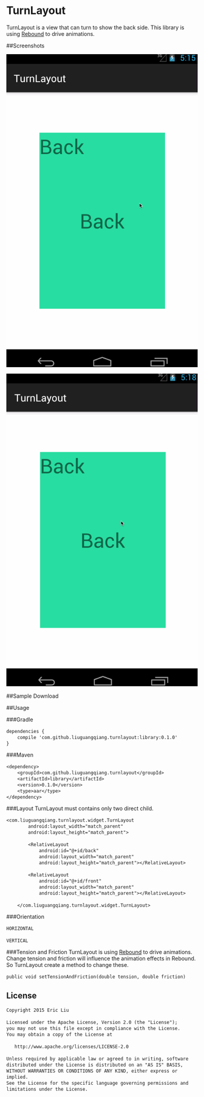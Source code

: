 TurnLayout
===========

TurnLayout is a view that can turn to show the back side.
This library is using [Rebound](http://facebook.github.io/rebound/) to drive animations.

##Screenshots

![image](images/HORIZONTAL.gif)

![image](images/VERTICAL.gif)

##Sample Download

##Usage

###Gradle
```
dependencies {
   	compile 'com.github.liuguangqiang.turnlayout:library:0.1.0'
}
```

###Maven
```
<dependency>
  	<groupId>com.github.liuguangqiang.turnlayout</groupId>
  	<artifactId>library</artifactId>
  	<version>0.1.0</version>
  	<type>aar</type>
</dependency>
```

###Layout
TurnLayout must contains only two direct child.

```
<com.liuguangqiang.turnlayout.widget.TurnLayout
        android:layout_width="match_parent"
        android:layout_height="match_parent">

        <RelativeLayout
            android:id="@+id/back"
            android:layout_width="match_parent"
            android:layout_height="match_parent"></RelativeLayout>

        <RelativeLayout
            android:id="@+id/front"
            android:layout_width="match_parent"
            android:layout_height="match_parent"></RelativeLayout>

    </com.liuguangqiang.turnlayout.widget.TurnLayout>
```

###Orientation

```
HORIZONTAL

VERTICAL
```
###Tension and Friction
TurnLayout is using [Rebound](http://facebook.github.io/rebound/) to drive animations.
Change tension and friction will influence the animation effects in Rebound. So TurnLayout create a method to change these.

```
public void setTensionAndFriction(double tension, double friction)
```

## License

    Copyright 2015 Eric Liu

    Licensed under the Apache License, Version 2.0 (the "License");
    you may not use this file except in compliance with the License.
    You may obtain a copy of the License at

       http://www.apache.org/licenses/LICENSE-2.0

    Unless required by applicable law or agreed to in writing, software
    distributed under the License is distributed on an "AS IS" BASIS,
    WITHOUT WARRANTIES OR CONDITIONS OF ANY KIND, either express or implied.
    See the License for the specific language governing permissions and
    limitations under the License.


